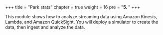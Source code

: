+++
title = "Park stats"
chapter = true
weight = 16
pre = "<b>5. </b>"
+++

This module shows how to analyze streaming data using Amazon Kinesis, Lambda, and Amazon QuickSight. You will deploy a simulator to create the data, then ingest and analyze the data.